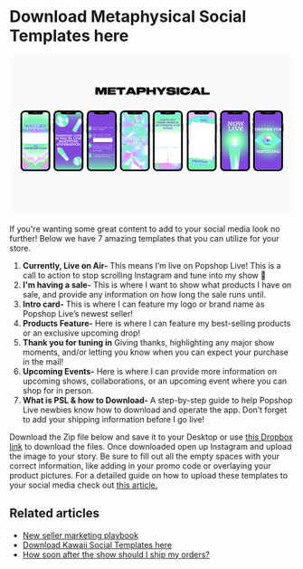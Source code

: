 # Download Metaphysical Social Templates here

![](<../../../.gitbook/assets/mceclip0 (2).png>)

If you're wanting some great content to add to your social media look no further! Below we have 7 amazing templates that you can utilize for your store.&#x20;

1. **Currently, Live on Air-** This means I’m live on Popshop Live! This is a call to action to stop scrolling Instagram and tune into my show 🤩
2. **I'm having a sale-** This is where I want to show what products I have on sale, and provide any information on how long the sale runs until.
3. **Intro card-** This is where I can feature my logo or brand name as Popshop Live’s newest seller!
4. **Products Feature-** Here is where I can feature my best-selling products or an exclusive upcoming drop!
5. **Thank you for tuning in** Giving thanks, highlighting any major show moments, and/or letting you know when you can expect your purchase in the mail!
6. **Upcoming Events-** Here is where I can provide more information on upcoming shows, collaborations, or an upcoming event where you can shop for in person.
7. **What is PSL & how to Download-** A step-by-step guide to help Popshop Live newbies know how to download and operate the app. Don’t forget to add your shipping information before I go live!

Download the Zip file below and save it to your Desktop or use [this Dropbox link](https://www.dropbox.com/sh/p2utnjiurk0vbln/AAC8IfyGyHzpKWteo2wJVmeGa?dl=0) to download the files.  Once downloaded open up Instagram and upload the image to your story. Be sure to fill out all the empty spaces with your correct information, like adding in your promo code or overlaying your product pictures. For a detailed guide on how to upload these templates to your social media check out [this article.](https://help.popshop.live/hc/en-us/articles/4413947646233)

## Related articles

* [New seller marketing playbook](https://jamble.gitbook.io/popshop-live/marketing/marketing-basics/new-seller-marketing-playbook)
* [Download Kawaii Social Templates here](https://jamble.gitbook.io/popshop-live/marketing/social-media-marketing/kawaii-category-social-templates/download-kawaii-social-templates-here)
* [How soon after the show should I ship my orders?](https://jamble.gitbook.io/popshop-live/shipping-purchases-and-pick-up/fulfillment-and-shipping/how-soon-after-the-show-should-i-ship-my-orders)
